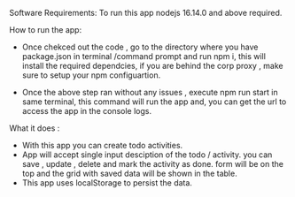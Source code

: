 Software Requirements:
 To run this app  nodejs 16.14.0 and above required.

How to run the app:
 * Once chekced out the code , go to the directory where you have package.json in       terminal /command prompt and run npm i, this will install the required dependcies, if you are behind the corp proxy , make sure to setup your npm configuartion.

 * Once the above step ran without any issues , execute npm run start in same terminal, this command will run the app and, you can get the url to access the app in the console logs.

What it does :
* With this app you can create todo activities.
* App will accept single input desciption of the todo / activity. you can save , update , delete and mark the activity as done. form will be on the top and the grid with saved data will be shown in the table.
* This app uses localStorage to persist the data.





